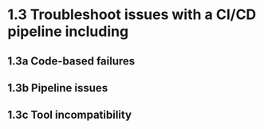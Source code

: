 # 1.3 Troubleshoot issues with a CI/CD pipeline including

## 1.3a Code-based failures



## 1.3b Pipeline issues



## 1.3c Tool incompatibility
